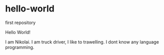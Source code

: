# hello-world
first repository

Hello World!

I am Nikolai. I am truck driver, I like to trawelling. I dont know any language programming.
